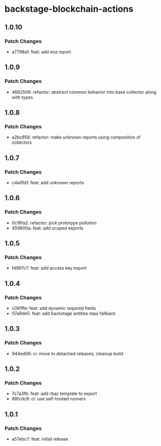 # backstage-blockchain-actions

## 1.0.10

### Patch Changes

- a7798a1: feat: add eoa report

## 1.0.9

### Patch Changes

- 4662506: refactor: abstract common behavior into base collector along with types

## 1.0.8

### Patch Changes

- a2bc856: refactor: make unknown reports using composition of collectors

## 1.0.7

### Patch Changes

- c4a0fd1: feat: add unknown reports

## 1.0.6

### Patch Changes

- 0c16fa2: refactor: pick prototype pollution
- 459800a: feat: add scoped exports

## 1.0.5

### Patch Changes

- fd997c7: feat: add access key export

## 1.0.4

### Patch Changes

- c091ffe: feat: add dynamic required fields
- 07a9de5: feat: add backstage entities repo fallback

## 1.0.3

### Patch Changes

- 944ed06: ci: move to detached releases, cleanup build

## 1.0.2

### Patch Changes

- 7c7a3fb: feat: add rbac template to export
- 88fcdc9: ci: use self-hosted runners

## 1.0.1

### Patch Changes

- a57ebc7: feat: initial release
